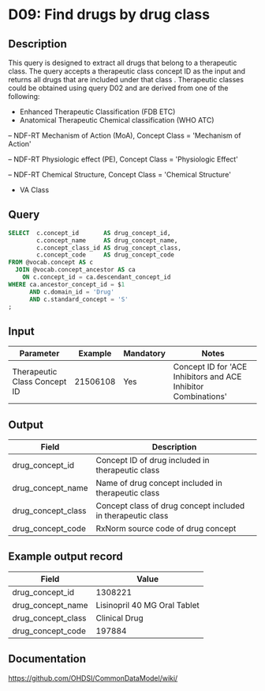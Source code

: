 <!---
Group:drug
Name:D09 Find drugs by drug class
Author:Patrick Ryan
CDM Version: 5.3
-->

# D09: Find drugs by drug class

## Description
This query is designed to extract all drugs that belong to a therapeutic class. The query accepts a therapeutic class concept ID as the input and returns all drugs that are included under that class .
Therapeutic classes could be obtained using query  D02 and are derived from one of the following:

- Enhanced Therapeutic Classification (FDB ETC)
- Anatomical Therapeutic Chemical classification (WHO ATC)

– NDF-RT Mechanism of Action (MoA), Concept Class = 'Mechanism of Action'

– NDF-RT Physiologic effect (PE), Concept Class = 'Physiologic Effect'

– NDF-RT Chemical Structure, Concept Class = 'Chemical Structure'

- VA Class

## Query
```sql
SELECT  c.concept_id       AS drug_concept_id,
        c.concept_name     AS drug_concept_name,
        c.concept_class_id AS drug_concept_class,
        c.concept_code     AS drug_concept_code
FROM @vocab.concept AS c
  JOIN @vocab.concept_ancestor AS ca
    ON c.concept_id = ca.descendant_concept_id
WHERE ca.ancestor_concept_id = $1
      AND c.domain_id = 'Drug'
      AND c.standard_concept = 'S'
;
```

## Input

| Parameter |  Example |  Mandatory |  Notes |
| --- | --- | --- | --- |
|  Therapeutic Class Concept ID |  21506108 |  Yes | Concept ID for 'ACE Inhibitors and ACE Inhibitor Combinations' |

## Output

| Field |  Description |
| --- | --- |
|  drug_concept_id |  Concept ID of drug included in therapeutic class |
|  drug_concept_name |  Name of drug concept included in therapeutic class |
|  drug_concept_class |  Concept class of drug concept included in therapeutic class |
|  drug_concept_code |  RxNorm source code of drug concept |

## Example output record

|  Field |  Value |
| --- | --- |
|  drug_concept_id |  1308221 |
|  drug_concept_name |  Lisinopril 40 MG Oral Tablet |
|  drug_concept_class |  Clinical Drug |
|  drug_concept_code |  197884 |

## Documentation
https://github.com/OHDSI/CommonDataModel/wiki/

